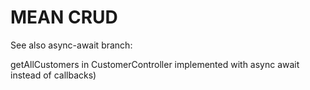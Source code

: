 # MEAN CRUD


See also async-await branch:

getAllCustomers in CustomerController implemented with async await instead of callbacks)
